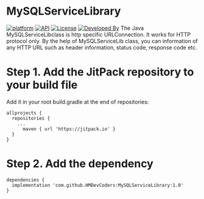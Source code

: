 # MySQLServiceLibrary
[![platform](https://img.shields.io/badge/platform-Android-yellow.svg)](https://www.android.com)
[![API](https://img.shields.io/badge/API-11%2B-brightgreen.svg?style=flat)](https://android-arsenal.com/api?level=11)
[![License](https://img.shields.io/badge/license-Apache%202-4EB1BA.svg?style=flat-square)](https://www.apache.org/licenses/LICENSE-2.0.html)
[![Developed By](https://img.shields.io/badge/Developed%20By-@Hannan_Max-green.svg?style=flat)](https://www.instagram.com/hannan_max/)
The Java MySQLServiceLibclass is http specific URLConnection. It works for HTTP protocol only. By the help of MySQLServiceLib class, you can information of any HTTP URL such as header information, status code, response code etc. 

# Step 1. Add the JitPack repository to your build file 
Add it in your root build.gradle at the end of repositories:
```
allprojects {
  repositories {
    ...
      maven { url 'https://jitpack.io' }
  }
}
```
# Step 2. Add the dependency
```
dependencies {
  implementation 'com.github.HMDevCoders:MySQLServiceLibrary:1.0'
}
```
